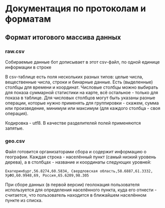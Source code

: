 # Документация по протоколам и форматам

## Формат итогового массива данных

### raw.csv

Собираемые данные бот дописывает в этот csv-файл, по одной единице информации в строке

В csv-таблице есть поля нескольких разных типов: целые числа, вещественные числа, строки и бинарные данные. Есть (выделенные) столбцы для времени и координат.
Числовые столбцы можно выбирать для показа суммарной статистики на карте, всё остальное - только для показа в таблице.
Для числовых столбцов могут быть указаны разные операции, которые нужно применять для группировки - скажем, сумма или произведение, минимум или максимум (для каждого столбца - своя операция).

Кодировка - utf8. В качестве разделителей полей применяются запятые.

### geo.csv

Файл готовится организаторами сбора и содержит информацию о географии. Каждая
строка - населённый пункт (самый низкий уровень дерева), а в столбцах - название и
координаты следующих уровней:

``` csv
Екатеринбург,56.8274,60.5834, Свердловская область,58.6887,61.3332, УрФО,60.9948,69, Россия,65.6209,98.305
```

При сборе данных (в первой версии) геолокация пользователя используется для
определения населённого пункта, куда его отнести - считается, что пользователь
находится в ближайшем населённом пункте из списка.
